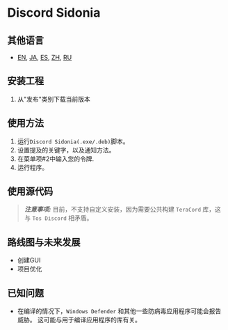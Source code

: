 # Discord Sidonia 

## 其他语言
- [EN](README.md), [JA](README.ja.md), [ES](README.es.md), [ZH](README.zh.md), [RU](README.ru.md)

## 安装工程
1. 从"发布"类别下载当前版本

## 使用方法
1. 运行`Discord Sidonia(.exe/.deb)`脚本。
2. 设置提及的关键字，以及通知方法。
3. 在菜单项#2中输入您的令牌.
4. 运行程序。

## 使用源代码
> **_注意事项:_** 目前，不支持自定义安装，因为需要公共构建 `TeraCord` 库，这与 `Tos Discord` 相矛盾。

## 路线图与未来发展
- 创建GUI
- 项目优化

## 已知问题
- 在编译的情况下，`Windows Defender` 和其他一些防病毒应用程序可能会报告威胁。 这可能与用于编译应用程序的库有关。
